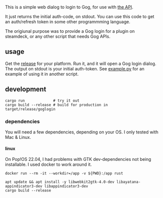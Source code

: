 This is a simple web dialog to login to Gog, for use with [the API](https://gogapidocs.readthedocs.io/).

It just returns the initial auth-code, on stdout. You can use this code to get an auth/refresh token in some other programmming language.

The origiunal purpose was to provide a Gog login for a plugin on steamdeck, or any other script that needs Gog APIs.

## usage

Get the [release](https://github.com/notnullgames/goglogin/releases) for your platform. Run it, and it will open a Gog login dialog. The output on stdout is your initial auth-token. See [example.py](example.py) for an example of using it in another script.

## development

```
cargo run             # try it out
cargo build --release # build for production in target/release/goglogin
```

### dependencies

You will need a few dependencies, depending on your OS. I only tested with Mac & Linux.

#### linux

On Pop!OS 22.04, I had problems with GTK dev-dependencies not being installable. I used docker to work around it.

```
docker run --rm -it --workdir=/app -v ${PWD}:/app rust

apt update && apt install -y libwebkit2gtk-4.0-dev libayatana-appindicator3-dev libappindicator3-dev
cargo build --release
```

